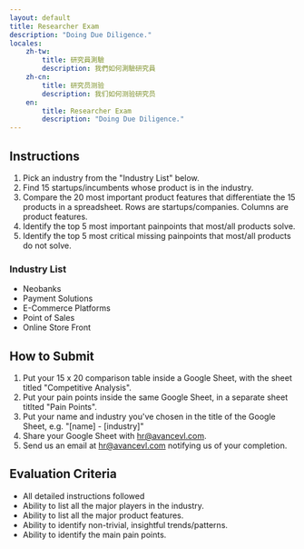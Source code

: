 ```yaml
---
layout: default
title: Researcher Exam
description: "Doing Due Diligence."
locales:
    zh-tw:
        title: 研究員測驗
        description: 我們如何測驗研究員
    zh-cn:
        title: 研究员测验
        description: 我们如何测验研究员
    en:
        title: Researcher Exam
        description: "Doing Due Diligence."
---
```


<a name="zh-tw"></a>

<a name="zh-cn"></a>

<a name="en"></a>

## Instructions

1. Pick an industry from the "Industry List" below.
2. Find 15 startups/incumbents whose product is in the industry.
3. Compare the 20 most important product features that differentiate the 15 products in a spreadsheet. Rows are startups/companies. Columns are product features.
4. Identify the top 5 most important painpoints that most/all products solve.
5. Identify the top 5 most critical missing painpoints that most/all products do not solve.

### Industry List

* Neobanks
* Payment Solutions
* E-Commerce Platforms
* Point of Sales
* Online Store Front

## How to Submit

1. Put your 15 x 20 comparison table inside a Google Sheet, with the sheet titled "Competitive Analysis".
2. Put your pain points inside the same Google Sheet, in a separate sheet titlted "Pain Points".
3. Put your name and industry you've chosen in the title of the Google Sheet, e.g. "[name] - [industry]"
4. Share your Google Sheet with hr@avancevl.com.
5. Send us an email at hr@avancevl.com notifying us of your completion.

## Evaluation Criteria

* All detailed instructions followed
* Ability to list all the major players in the industry.
* Ability to list all the major product features.
* Ability to identify non-trivial, insightful trends/patterns.
* Ability to identify the main pain points.
